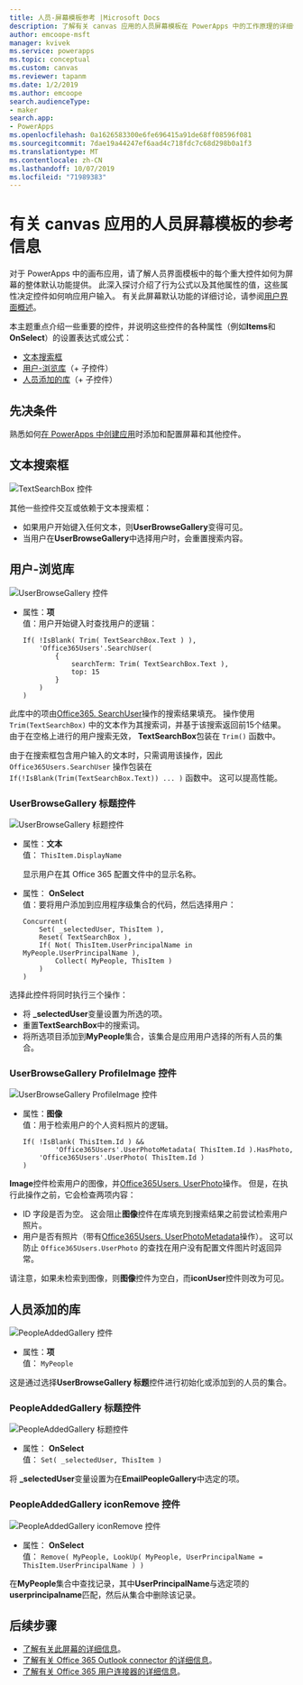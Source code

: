 ```yaml
---
title: 人员-屏幕模板参考 |Microsoft Docs
description: 了解有关 canvas 应用的人员屏幕模板在 PowerApps 中的工作原理的详细信息
author: emcoope-msft
manager: kvivek
ms.service: powerapps
ms.topic: conceptual
ms.custom: canvas
ms.reviewer: tapanm
ms.date: 1/2/2019
ms.author: emcoope
search.audienceType:
- maker
search.app:
- PowerApps
ms.openlocfilehash: 0a1626583300e6fe696415a91de68ff08596f081
ms.sourcegitcommit: 7dae19a44247ef6aad4c718fdc7c68d298b0a1f3
ms.translationtype: MT
ms.contentlocale: zh-CN
ms.lasthandoff: 10/07/2019
ms.locfileid: "71989383"
---
```

# <a name="reference-information-about-the-people-screen-template-for-canvas-apps"></a>有关 canvas 应用的人员屏幕模板的参考信息

对于 PowerApps 中的画布应用，请了解人员界面模板中的每个重大控件如何为屏幕的整体默认功能提供。 此深入探讨介绍了行为公式以及其他属性的值，这些属性决定控件如何响应用户输入。 有关此屏幕默认功能的详细讨论，请参阅[用户界面概述](people-screen-overview.md)。

本主题重点介绍一些重要的控件，并说明这些控件的各种属性（例如**Items**和**OnSelect**）的设置表达式或公式：

* [文本搜索框](#text-search-box)
* [用户-浏览库](#user-browse-gallery)（+ 子控件）
* [人员添加的库](#people-added-gallery)（+ 子控件）

## <a name="prerequisite"></a>先决条件

熟悉如何[在 PowerApps 中创建应用](../data-platform-create-app-scratch.md)时添加和配置屏幕和其他控件。

## <a name="text-search-box"></a>文本搜索框

![TextSearchBox 控件](media/people-screen/people-search-box.png)

其他一些控件交互或依赖于文本搜索框：

* 如果用户开始键入任何文本，则**UserBrowseGallery**变得可见。
* 当用户在**UserBrowseGallery**中选择用户时，会重置搜索内容。

## <a name="user-browse-gallery"></a>用户-浏览库

![UserBrowseGallery 控件](media/people-screen/people-browse-gall.png)

* 属性：**项**<br>
    值：用户开始键入时查找用户的逻辑：
    
    ```powerapps-dot
    If( !IsBlank( Trim( TextSearchBox.Text ) ), 
        'Office365Users'.SearchUser(
            {
                searchTerm: Trim( TextSearchBox.Text ), 
                top: 15
            }
        )
    )
    ```
    
此库中的项由[Office365. SearchUser](https://docs.microsoft.com/connectors/office365users/#searchuser)操作的搜索结果填充。 操作使用 `Trim(TextSearchBox)` 中的文本作为其搜索词，并基于该搜索返回前15个结果。 由于在空格上进行的用户搜索无效， **TextSearchBox**包装在 `Trim()` 函数中。

由于在搜索框包含用户输入的文本时，只需调用该操作，因此 `Office365Users.SearchUser` 操作包装在 `If(!IsBlank(Trim(TextSearchBox.Text)) ... )` 函数中。 这可以提高性能。

### <a name="userbrowsegallery-title-control"></a>UserBrowseGallery 标题控件

![UserBrowseGallery 标题控件](media/people-screen/people-browse-gall-title.png)

* 属性：**文本**<br>值： `ThisItem.DisplayName`

  显示用户在其 Office 365 配置文件中的显示名称。

* 属性： **OnSelect**<br>
    值：要将用户添加到应用程序级集合的代码，然后选择用户：

    ```powerapps-dot
    Concurrent(
        Set( _selectedUser, ThisItem ),
        Reset( TextSearchBox ),
        If( Not( ThisItem.UserPrincipalName in MyPeople.UserPrincipalName ), 
            Collect( MyPeople, ThisItem )
        )
    )
    ```
选择此控件将同时执行三个操作：

   * 将 **\_selectedUser**变量设置为所选的项。
   * 重置**TextSearchBox**中的搜索词。
   * 将所选项目添加到**MyPeople**集合，该集合是应用用户选择的所有人员的集合。

### <a name="userbrowsegallery-profileimage-control"></a>UserBrowseGallery ProfileImage 控件

![UserBrowseGallery ProfileImage 控件](media/people-screen/people-browse-gall-image.png)

* 属性：**图像**<br>
    值：用于检索用户的个人资料照片的逻辑。

    ```powerapps-dot
    If( !IsBlank( ThisItem.Id ) && 
            'Office365Users'.UserPhotoMetadata( ThisItem.Id ).HasPhoto,
        'Office365Users'.UserPhoto( ThisItem.Id )
    )
    ```

**Image**控件检索用户的图像，并[Office365Users. UserPhoto](https://docs.microsoft.com/connectors/office365users/#get-user-photo--v1-)操作。 但是，在执行此操作之前，它会检查两项内容：
  
   * ID 字段是否为空。 这会阻止**图像**控件在库填充到搜索结果之前尝试检索用户照片。
   * 用户是否有照片（带有[Office365Users. UserPhotoMetadata](https://docs.microsoft.com/connectors/office365users/#get-user-photo-metadata)操作）。 这可以防止 `Office365Users.UserPhoto` 的查找在用户没有配置文件图片时返回异常。

请注意，如果未检索到图像，则**图像**控件为空白，而**iconUser**控件则改为可见。

## <a name="people-added-gallery"></a>人员添加的库

![PeopleAddedGallery 控件](media/people-screen/people-people-gall.png)

* 属性：**项**<br>
    值： `MyPeople`

这是通过选择**UserBrowseGallery 标题**控件进行初始化或添加到的人员的集合。

### <a name="peopleaddedgallery-title-control"></a>PeopleAddedGallery 标题控件

![PeopleAddedGallery 标题控件](media/people-screen/people-people-gall-title.png)

* 属性： **OnSelect**<br>
    值： `Set( _selectedUser, ThisItem )`

将 **_selectedUser**变量设置为在**EmailPeopleGallery**中选定的项。

### <a name="peopleaddedgallery-iconremove-control"></a>PeopleAddedGallery iconRemove 控件

![PeopleAddedGallery iconRemove 控件](media/people-screen/people-people-gall-delete.png)

* 属性： **OnSelect**<br>
    值： `Remove( MyPeople, LookUp( MyPeople, UserPrincipalName = ThisItem.UserPrincipalName ) )`

在**MyPeople**集合中查找记录，其中**UserPrincipalName**与选定项的**userprincipalname**匹配，然后从集合中删除该记录。

## <a name="next-steps"></a>后续步骤

* [了解有关此屏幕的详细信息](./people-screen-overview.md)。
* [了解有关 Office 365 Outlook connector 的详细信息](../connections/connection-office365-outlook.md)。
* [了解有关 Office 365 用户连接器的详细信息](../connections/connection-office365-users.md)。
